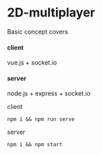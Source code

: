 # 2D-multiplayer

Basic concept covers

#### client

vue.js + socket.io

#### server

node.js + express + socket.io

client

```
npm i && npm run serve
```

server

```
npm i && npm start
```
